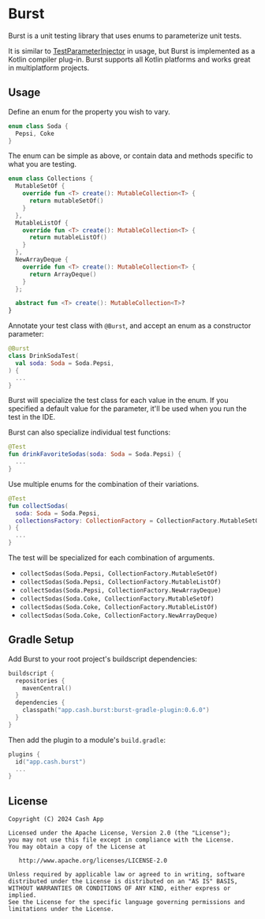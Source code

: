 Burst
=====

Burst is a unit testing library that uses enums to parameterize unit tests.

It is similar to [TestParameterInjector] in usage, but Burst is implemented as a Kotlin compiler
plug-in. Burst supports all Kotlin platforms and works great in multiplatform projects.


Usage
-----

Define an enum for the property you wish to vary.

```kotlin
enum class Soda {
  Pepsi, Coke
}
```

The enum can be simple as above, or contain data and methods specific to what you are testing.

```kotlin
enum class Collections {
  MutableSetOf {
    override fun <T> create(): MutableCollection<T> {
      return mutableSetOf()
    }
  },
  MutableListOf {
    override fun <T> create(): MutableCollection<T> {
      return mutableListOf()
    }
  },
  NewArrayDeque {
    override fun <T> create(): MutableCollection<T> {
      return ArrayDeque()
    }
  };

  abstract fun <T> create(): MutableCollection<T>?
}
```

Annotate your test class with `@Burst`, and accept an enum as a constructor parameter:

```kotlin
@Burst
class DrinkSodaTest(
  val soda: Soda = Soda.Pepsi,
) {
  ...
}
```

Burst will specialize the test class for each value in the enum. If you specified a default value
for the parameter, it'll be used when you run the test in the IDE.

Burst can also specialize individual test functions:

```kotlin
@Test
fun drinkFavoriteSodas(soda: Soda = Soda.Pepsi) {
  ...
}
```

Use multiple enums for the combination of their variations.

```kotlin
@Test
fun collectSodas(
  soda: Soda = Soda.Pepsi,
  collectionsFactory: CollectionFactory = CollectionFactory.MutableSetOf,
) {
  ...
}
```

The test will be specialized for each combination of arguments.

 * `collectSodas(Soda.Pepsi, CollectionFactory.MutableSetOf)`
 * `collectSodas(Soda.Pepsi, CollectionFactory.MutableListOf)`
 * `collectSodas(Soda.Pepsi, CollectionFactory.NewArrayDeque)`
 * `collectSodas(Soda.Coke, CollectionFactory.MutableSetOf)`
 * `collectSodas(Soda.Coke, CollectionFactory.MutableListOf)`
 * `collectSodas(Soda.Coke, CollectionFactory.NewArrayDeque)`

Gradle Setup
------------

Add Burst to your root project's buildscript dependencies:

```kotlin
buildscript {
  repositories {
    mavenCentral()
  }
  dependencies {
    classpath("app.cash.burst:burst-gradle-plugin:0.6.0")
  }
}
```

Then add the plugin to a module's `build.gradle`:

```kotlin
plugins {
  id("app.cash.burst")
  ...
}
```


License
-------

    Copyright (C) 2024 Cash App

    Licensed under the Apache License, Version 2.0 (the "License");
    you may not use this file except in compliance with the License.
    You may obtain a copy of the License at

       http://www.apache.org/licenses/LICENSE-2.0

    Unless required by applicable law or agreed to in writing, software
    distributed under the License is distributed on an "AS IS" BASIS,
    WITHOUT WARRANTIES OR CONDITIONS OF ANY KIND, either express or implied.
    See the License for the specific language governing permissions and
    limitations under the License.

[TestParameterInjector]: https://github.com/google/TestParameterInjector

